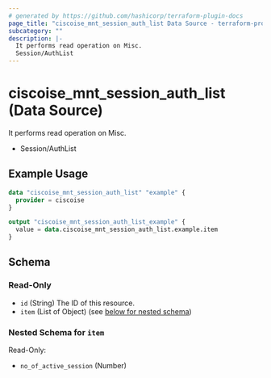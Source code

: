 ```yaml
---
# generated by https://github.com/hashicorp/terraform-plugin-docs
page_title: "ciscoise_mnt_session_auth_list Data Source - terraform-provider-ciscoise"
subcategory: ""
description: |-
  It performs read operation on Misc.
  Session/AuthList
---
```


# ciscoise_mnt_session_auth_list (Data Source)

It performs read operation on Misc.

- Session/AuthList

## Example Usage

```terraform
data "ciscoise_mnt_session_auth_list" "example" {
  provider = ciscoise
}

output "ciscoise_mnt_session_auth_list_example" {
  value = data.ciscoise_mnt_session_auth_list.example.item
}
```

<!-- schema generated by tfplugindocs -->
## Schema

### Read-Only

- `id` (String) The ID of this resource.
- `item` (List of Object) (see [below for nested schema](#nestedatt--item))

<a id="nestedatt--item"></a>
### Nested Schema for `item`

Read-Only:

- `no_of_active_session` (Number)


